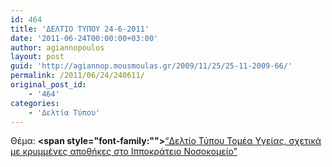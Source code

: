 ```yaml
---
id: 464
title: 'ΔΕΛΤΙΟ ΤΥΠΟΥ 24-6-2011'
date: '2011-06-24T00:00:00+03:00'
author: agiannopoulos
layout: post
guid: 'http://agiannop.mousmoulas.gr/2009/11/25/25-11-2009-66/'
permalink: /2011/06/24/240611/
original_post_id:
    - '464'
categories:
    - 'Δελτία Τύπου'
---
```


Θέμα: **<span style="font-family:""></span>**[“Δελτίο Τύπου Τομέα Υγείας, σχετικά με κρυμμένες αποθήκες στο Ιπποκράτειο Νοσοκομείο” ](/wp-content/uploads/2009/11/24062011_krimenes_apothikes.pdf)